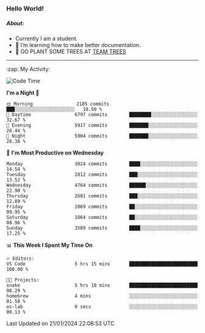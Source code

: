 ### Hello World!

##### About:
- Currently I am a student.
- 🌱 I’m learning how to make better documentation.
- 🌱 GO PLANT SOME TREES AT [TEAM TREES](https://teamtrees.org/)

---
  <summary>:zap: My Activity:</summary>
  
<!--START_SECTION:waka-->
![Code Time](http://img.shields.io/badge/Code%20Time-1%2C273%20hrs%2044%20mins-blue)

**I'm a Night 🦉** 

```text
🌞 Morning                2185 commits        ███░░░░░░░░░░░░░░░░░░░░░░   10.50 % 
🌆 Daytime                6797 commits        ████████░░░░░░░░░░░░░░░░░   32.67 % 
🌃 Evening                5917 commits        ███████░░░░░░░░░░░░░░░░░░   28.44 % 
🌙 Night                  5904 commits        ███████░░░░░░░░░░░░░░░░░░   28.38 % 
```
📅 **I'm Most Productive on Wednesday** 

```text
Monday                   3024 commits        ████░░░░░░░░░░░░░░░░░░░░░   14.54 % 
Tuesday                  2812 commits        ███░░░░░░░░░░░░░░░░░░░░░░   13.52 % 
Wednesday                4764 commits        ██████░░░░░░░░░░░░░░░░░░░   22.90 % 
Thursday                 2681 commits        ███░░░░░░░░░░░░░░░░░░░░░░   12.89 % 
Friday                   2069 commits        ██░░░░░░░░░░░░░░░░░░░░░░░   09.95 % 
Saturday                 1864 commits        ██░░░░░░░░░░░░░░░░░░░░░░░   08.96 % 
Sunday                   3589 commits        ████░░░░░░░░░░░░░░░░░░░░░   17.25 % 
```


📊 **This Week I Spent My Time On** 

```text
🔥 Editors: 
VS Code                  5 hrs 15 mins       █████████████████████████   100.00 % 

🐱‍💻 Projects: 
snake                    5 hrs 10 mins       █████████████████████████   98.29 % 
homebrew                 4 mins              ░░░░░░░░░░░░░░░░░░░░░░░░░   01.58 % 
os-lab                   0 secs              ░░░░░░░░░░░░░░░░░░░░░░░░░   00.13 % 
```


 Last Updated on 21/01/2024 22:08:53 UTC
<!--END_SECTION:waka-->
